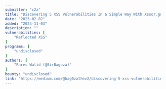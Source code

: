 ```yaml
---
submitter: "c2a"
title: "Discovering 5 XSS Vulnerabilities In a Simple Way With Xssor.go"
date: "2023-02-02"
added: "2024-11-03"
description: ""
vulnerabilities: [
    "Reflected XSS"
]
programs: [
    "undisclosed"
]
authors: [
    "Fares Walid (@SirBagoza)"
]
bounty: "undisclosed"
link: "https://medium.com/@bag0zathev2/discovering-5-xss-vulnerabilities-in-a-simple-way-with-xssor-go-a0a761631012"
---
```





